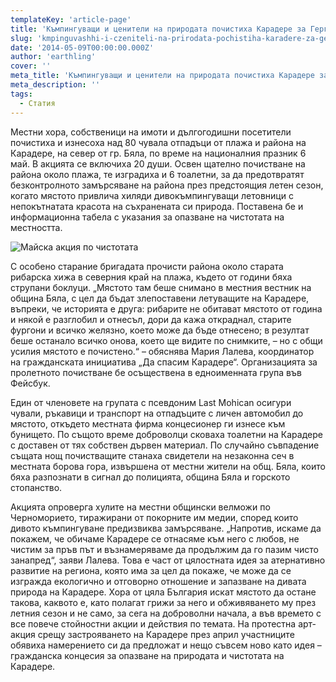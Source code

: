 ```yaml
---
templateKey: 'article-page'
title: 'Къмпингуващи и ценители на природата почистиха Карадере за Гергьовден'
slug: 'kmpinguvashhi-i-czeniteli-na-prirodata-pochistiha-karadere-za-gergovden'
date: '2014-05-09T00:00:00.000Z'
author: 'earthling'
cover: ''
meta_title: 'Къмпингуващи и ценители на природата почистиха Карадере за Гергьовден'
meta_description: ''
tags:
  - Статия
---
```


Местни хора, собственици на имоти и дългогодишни посетители почистиха и изнесоха над 80 чувала отпадъци от плажа и района на Карадере, на север от гр. Бяла, по време на националния празник 6 май. В акцията се включиха 20 души. Освен щателно почистване на района около плажа, те изградиха и 6 тоалетни, за да предотвратят безконтролното замърсяване на района през предстоящия летен сезон, когато мястото привлича хиляди дивокъмпингуващи летовници с непокътнатата красота на съхранената си природа. Поставена бе и информационна табела с указания за опазване на чистотата на местността.

![Майска акция по чистотата](/img/6thmay.jpg)

С особено старание бригадата прочисти района около старата рибарска хижа в северния край на плажа, където от години бяха струпани боклуци. „Мястото там беше снимано в местния вестник на община Бяла, с цел да бъдат злепоставени летуващите на Карадере, въпреки, че историята е друга: рибарите не обитават мястото от година и някой е разглобил и отнесъл, дори да кажа откраднал, старите фургони и всичко желязно, което може да бъде отнесено; в резултат беше останало всичко онова, което ще видите по снимките, – но с общи усилия мястото е почистено.“ – обяснява Мария Лалева, координатор на гражданската инициатива „Да спасим Карадере“. Организацията за пролетното почистване бе осъществена в едноименната група във Фейсбук.

Един от членовете на групата с псевдоним Last Mohican осигури чували, ръкавици и транспорт на отпадъците с личен автомобил до мястото, откъдето местната фирма концесионер ги изнесе към бунището. По същото време доброволци сковаха тоалетни на Карадере с доставен от тях собствен дървен материал. По случайно съвпадение същата нощ почистващите станаха свидетели на незаконна сеч в местната борова гора, извършена от местни жители на общ. Бяла, които бяха разпознати в сигнал до полицията, община Бяла и горското стопанство.

Акцията опроверга хулите на местни общински велможи по Черноморието, тиражирани от покорните им медии, според които дивото къмпингуване предизвиква замърсяване. „Напротив, искаме да покажем, че обичаме Карадере се отнасяме към него с любов, не чистим за пръв път и възнамеряваме да продължим да го пазим чисто занапред“, заяви Лалева. Това е част от цялостната идея за атернативно развитие на региона, която има за цел да покаже, че може да се изгражда екологично и отговорно отношение и запазване на дивата природа на Карадере. Хора от цяла България искат мястото да остане такова, каквото е, като полагат грижи за него и обживяването му през летния сезон и не само, за сега на доброволни начала, а във времето с все повече стойностни акции и действия по темата. На протестна арт-акция срещу застрояването на Карадере през април участниците обявиха намерението си да предложат и нещо съвсем ново като идея – гражданска концесия за опазване на природата и чистотата на Карадере.
